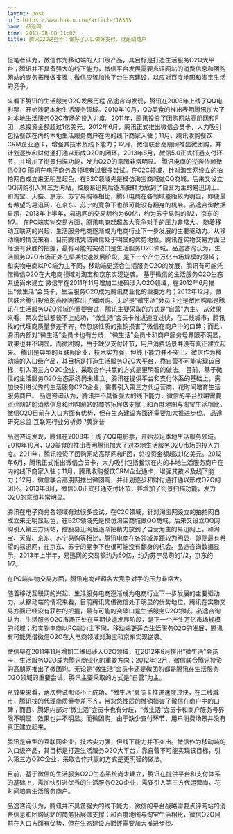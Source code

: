```yaml
---
layout: post
url: https://www.huxiu.com/article/18305
name: 品途网
time: 2013-08-08 11:02
title: 腾讯O2O这些年：做好了入口做好支付，就是缺商户
---
```

但笔者认为，微信作为移动端的入口级产品，其目标是打造生活服务O2O大平台；腾讯并不具备强大的线下能力，微信平台发展需要点评网站的消费信息和团购网站的商务拓展做支撑；微信应该加快平台生态建设，以应对百度地图和淘宝生活的竞争。

来看下腾讯的生活服务O2O发展历程 品途咨询发现，腾讯在2008年上线了QQ电影票，开始涉足本地生活服务领域。2010年10月，QQ美食的推出表明腾讯加大了对本地生活服务O2O市场的投入力度。2011年，腾讯投资了团购网站高朋网和F团，总投资金额超过1亿美元。2012年6月，腾讯正式推出微信会员卡，大力吸引包括餐饮在内的本地生活服务商户在内的线下商家入驻；11月，腾讯收购餐饮CRM企业通卡，增强其技术及线下能力；12月，微信联合高朋网推出微团购，并计划逐步和财付通打通以形成O2O的闭环。2013年8月，微信5.0正式打通支付环节，并增加了街景扫描功能，发力O2O的意图非常明显。 腾讯电商的逆袭依赖微信O2O 腾讯在电子商务各领域有过很多尝试。在C2C领域，针对淘宝网设立的拍拍网自成立来无明显起色，在B2C领域先是模仿淘宝商城做QQ商城，后来又设立QQ网购引入第三方网站，控股易迅网后逐渐把精力放到了自营为主的易迅网上。和淘宝、天猫、京东、苏宁易购等相比，腾讯电商在各领域差距较为明显，即便最有希望的易迅网，在京东、苏宁的竞争下也很可能没有翻身的机会。品途咨询数据显示，2013年上半年，易迅网的交易额约为60亿，约为苏宁易购的1/2，京东的1/7。 在PC端实物交易方面，腾讯电商赶超各大竞争对手的压力非常大。 随着移动互联网的兴起，生活服务电商逐渐成为电商行业下一步发展的主要驱动力。从移动端的情况来看，目前腾讯凭借微信处于明显的优势地位。腾讯在实物交易方面已经没有获胜的把握，最有可能的突破口是生活服务O2O领域。品途咨询认为，生活服务O2O市场正处在早期快速发展阶段，是下一个产生万亿市场规模的领域；和实物电商以PC端为主不同，移动端更适合生活服务O2O的发展，腾讯有可能凭借微信O2O在大电商领域对淘宝和京东实现逆袭。 基于微信的生活服务O2O生态系统尚未建立 微信早在2011年11月增加二维码涉入O2O领域，在2012年6月推出“微生活”会员卡，生活服务O2O成为腾讯商业化的重要方向；2012年12月，微信联合腾讯投资的高朋网推出了微团购。无论是“微生活”会员卡还是微团购都是腾讯在生活服务O2O领域的重要尝试，腾讯主要采取的方式是“自营”为主。 从效果来看，两次尝试都谈不上成功，“微生活”会员卡推进速度过快，在二线城市，腾讯找的代理商质量参差不齐，带忽悠性质的推销损害了微信在商户中的口碑；而且，腾讯内部对“微生活”会员卡也有分歧，“微生活”会员卡和商户服务号界限不明显，效果也并不明显。而微团购，由于缺少支付环节，用户消费场景并没有真正建立起来。 腾讯是典型的互联网企业，技术实力强，但线下能力并不突出。微信作为移动端的入口级产品，其目标是打造生活服务O2O大平台，靠自营不可能实现该目标，引入第三方O2O企业，采取合作共赢的方式是更明智的做法。 目前，基于微信的生活服务O2O生态系统尚未建立，腾讯在提供平台和支付体系的基础上，需加快引进优秀的生活服务O2O企业，需要引入第三方代运营商，花时间培育生活服务商户。 品途咨询认为，腾讯并不具备强大的线下能力，微信的平台战略需要点评网站的消费信息和团购网站的商务拓展做支撑；和百度地图与淘宝生活相比，微信O2O目前在入口方面有优势，但在生态建设方面还需要加大推进步伐。 品途研究总监 互联网行业分析师 ?黄渊普

品途咨询发现，腾讯在2008年上线了QQ电影票，开始涉足本地生活服务领域。2010年10月，QQ美食的推出表明腾讯加大了对本地生活服务O2O市场的投入力度。2011年，腾讯投资了团购网站高朋网和F团，总投资金额超过1亿美元。2012年6月，腾讯正式推出微信会员卡，大力吸引包括餐饮在内的本地生活服务商户在内的线下商家入驻；11月，腾讯收购餐饮CRM企业通卡，增强其技术及线下能力；12月，微信联合高朋网推出微团购，并计划逐步和财付通打通以形成O2O的闭环。2013年8月，微信5.0正式打通支付环节，并增加了街景扫描功能，发力O2O的意图非常明显。

腾讯在电子商务各领域有过很多尝试。在C2C领域，针对淘宝网设立的拍拍网自成立来无明显起色，在B2C领域先是模仿淘宝商城做QQ商城，后来又设立QQ网购引入第三方网站，控股易迅网后逐渐把精力放到了自营为主的易迅网上。和淘宝、天猫、京东、苏宁易购等相比，腾讯电商在各领域差距较为明显，即便最有希望的易迅网，在京东、苏宁的竞争下也很可能没有翻身的机会。品途咨询数据显示，2013年上半年，易迅网的交易额约为60亿，约为苏宁易购的1/2，京东的1/7。

在PC端实物交易方面，腾讯电商赶超各大竞争对手的压力非常大。

随着移动互联网的兴起，生活服务电商逐渐成为电商行业下一步发展的主要驱动力。从移动端的情况来看，目前腾讯凭借微信处于明显的优势地位。腾讯在实物交易方面已经没有获胜的把握，最有可能的突破口是生活服务O2O领域。品途咨询认为，生活服务O2O市场正处在早期快速发展阶段，是下一个产生万亿市场规模的领域；和实物电商以PC端为主不同，移动端更适合生活服务O2O的发展，腾讯有可能凭借微信O2O在大电商领域对淘宝和京东实现逆袭。

微信早在2011年11月增加二维码涉入O2O领域，在2012年6月推出“微生活”会员卡，生活服务O2O成为腾讯商业化的重要方向；2012年12月，微信联合腾讯投资的高朋网推出了微团购。无论是“微生活”会员卡还是微团购都是腾讯在生活服务O2O领域的重要尝试，腾讯主要采取的方式是“自营”为主。

从效果来看，两次尝试都谈不上成功，“微生活”会员卡推进速度过快，在二线城市，腾讯找的代理商质量参差不齐，带忽悠性质的推销损害了微信在商户中的口碑；而且，腾讯内部对“微生活”会员卡也有分歧，“微生活”会员卡和商户服务号界限不明显，效果也并不明显。而微团购，由于缺少支付环节，用户消费场景并没有真正建立起来。

腾讯是典型的互联网企业，技术实力强，但线下能力并不突出。微信作为移动端的入口级产品，其目标是打造生活服务O2O大平台，靠自营不可能实现该目标，引入第三方O2O企业，采取合作共赢的方式是更明智的做法。

目前，基于微信的生活服务O2O生态系统尚未建立，腾讯在提供平台和支付体系的基础上，需加快引进优秀的生活服务O2O企业，需要引入第三方代运营商，花时间培育生活服务商户。

品途咨询认为，腾讯并不具备强大的线下能力，微信的平台战略需要点评网站的消费信息和团购网站的商务拓展做支撑；和百度地图与淘宝生活相比，微信O2O目前在入口方面有优势，但在生态建设方面还需要加大推进步伐。

